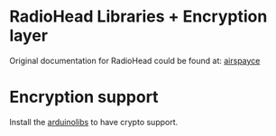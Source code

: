 RadioHead Libraries + Encryption layer
======================================

Original documentation for RadioHead could be found at: [airspayce](http://www.airspayce.com/mikem/arduino/RadioHead/index.html)


Encryption support
==================

Install the [arduinolibs](http://rweather.github.com/arduinolibs/index.html) to have crypto support.
